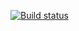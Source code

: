 [![Build status](https://ci.appveyor.com/api/projects/status/y5r10q835ov3b0na?svg=true)](https://ci.appveyor.com/project/Dmitriy7438/postman-echo-2rudf)